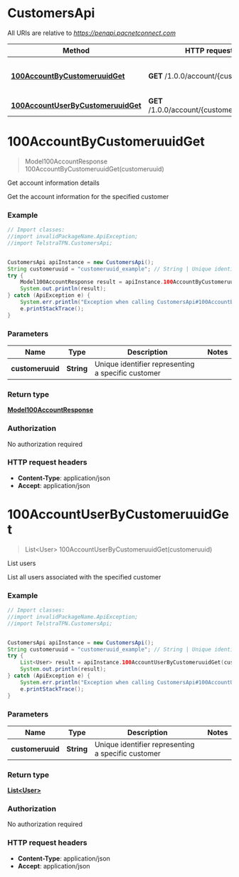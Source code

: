 # CustomersApi

All URIs are relative to *https://penapi.pacnetconnect.com*

Method | HTTP request | Description
------------- | ------------- | -------------
[**100AccountByCustomeruuidGet**](CustomersApi.md#100AccountByCustomeruuidGet) | **GET** /1.0.0/account/{customeruuid} | Get account information details
[**100AccountUserByCustomeruuidGet**](CustomersApi.md#100AccountUserByCustomeruuidGet) | **GET** /1.0.0/account/{customeruuid}/user | List users


<a name="100AccountByCustomeruuidGet"></a>
# **100AccountByCustomeruuidGet**
> Model100AccountResponse 100AccountByCustomeruuidGet(customeruuid)

Get account information details

Get the account information for the specified customer

### Example
```java
// Import classes:
//import invalidPackageName.ApiException;
//import TelstraTPN.CustomersApi;


CustomersApi apiInstance = new CustomersApi();
String customeruuid = "customeruuid_example"; // String | Unique identifier representing a specific customer
try {
    Model100AccountResponse result = apiInstance.100AccountByCustomeruuidGet(customeruuid);
    System.out.println(result);
} catch (ApiException e) {
    System.err.println("Exception when calling CustomersApi#100AccountByCustomeruuidGet");
    e.printStackTrace();
}
```

### Parameters

Name | Type | Description  | Notes
------------- | ------------- | ------------- | -------------
 **customeruuid** | **String**| Unique identifier representing a specific customer |

### Return type

[**Model100AccountResponse**](Model100AccountResponse.md)

### Authorization

No authorization required

### HTTP request headers

 - **Content-Type**: application/json
 - **Accept**: application/json

<a name="100AccountUserByCustomeruuidGet"></a>
# **100AccountUserByCustomeruuidGet**
> List&lt;User&gt; 100AccountUserByCustomeruuidGet(customeruuid)

List users

List all users associated with the specified customer

### Example
```java
// Import classes:
//import invalidPackageName.ApiException;
//import TelstraTPN.CustomersApi;


CustomersApi apiInstance = new CustomersApi();
String customeruuid = "customeruuid_example"; // String | Unique identifier representing a specific customer
try {
    List<User> result = apiInstance.100AccountUserByCustomeruuidGet(customeruuid);
    System.out.println(result);
} catch (ApiException e) {
    System.err.println("Exception when calling CustomersApi#100AccountUserByCustomeruuidGet");
    e.printStackTrace();
}
```

### Parameters

Name | Type | Description  | Notes
------------- | ------------- | ------------- | -------------
 **customeruuid** | **String**| Unique identifier representing a specific customer |

### Return type

[**List&lt;User&gt;**](User.md)

### Authorization

No authorization required

### HTTP request headers

 - **Content-Type**: application/json
 - **Accept**: application/json

